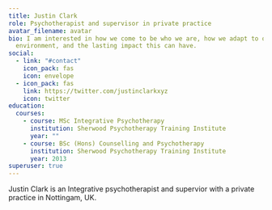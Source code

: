 ```yaml
---
title: Justin Clark
role: Psychotherapist and supervisor in private practice
avatar_filename: avatar
bio: I am interested in how we come to be who we are, how we adapt to our early
  environment, and the lasting impact this can have.
social:
  - link: "#contact"
    icon_pack: fas
    icon: envelope
  - icon_pack: fas
    link: https://twitter.com/justinclarkxyz
    icon: twitter
education:
  courses:
    - course: MSc Integrative Psychotherapy
      institution: Sherwood Psychotherapy Training Institute
      year: ""
    - course: BSc (Hons) Counselling and Psychotherapy
      institution: Sherwood Psychotherapy Training Institute
      year: 2013
superuser: true
---
```

Justin Clark is an Integrative psychotherapist and supervior with a private practice in Nottingam, UK.